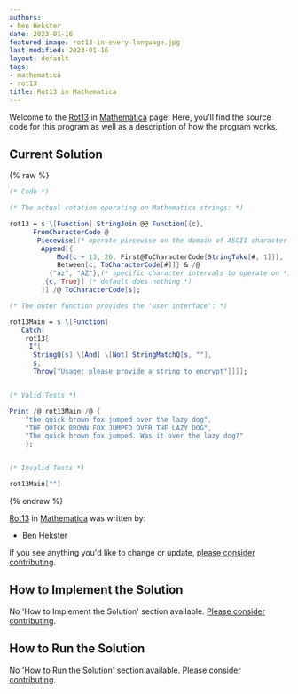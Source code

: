 ```yaml
---
authors:
- Ben Hekster
date: 2023-01-16
featured-image: rot13-in-every-language.jpg
last-modified: 2023-01-16
layout: default
tags:
- mathematica
- rot13
title: Rot13 in Mathematica
---
```


Welcome to the [Rot13](https://sampleprograms.io/projects/rot13) in [Mathematica](https://sampleprograms.io/languages/mathematica) page! Here, you'll find the source code for this program as well as a description of how the program works.

## Current Solution

{% raw %}

```mathematica
(* Code *)

(* The actual rotation operating on Mathematica strings: *)

rot13 = s \[Function] StringJoin @@ Function[{c},
      FromCharacterCode @
       Piecewise[(* operate piecewise on the domain of ASCII character codes *)
        Append[{
            Mod[c + 13, 26, First@ToCharacterCode[StringTake[#, 1]]],
            Between[c, ToCharacterCode[#]]} & /@
          {"az", "AZ"},(* specific character intervals to operate on *)
         {c, True}] (* default does nothing *)
        ]] /@ ToCharacterCode[s];

(* The outer function provides the 'user interface': *)

rot13Main = s \[Function]
   Catch[
    rot13[
     If[
      StringQ[s] \[And] \[Not] StringMatchQ[s, ""],
      s,
      Throw["Usage: please provide a string to encrypt"]]]];


(* Valid Tests *)

Print /@ rot13Main /@ {
    "the quick brown fox jumped over the lazy dog",
    "THE QUICK BROWN FOX JUMPED OVER THE LAZY DOG",
    "The quick brown fox jumped. Was it over the lazy dog?"
    };


(* Invalid Tests *)

rot13Main[""]
```

{% endraw %}

[Rot13](https://sampleprograms.io/projects/rot13) in [Mathematica](https://sampleprograms.io/languages/mathematica) was written by:

- Ben Hekster

If you see anything you'd like to change or update, [please consider contributing](https://github.com/TheRenegadeCoder/sample-programs).

## How to Implement the Solution

No 'How to Implement the Solution' section available. [Please consider contributing](https://github.com/TheRenegadeCoder/sample-programs-website).

## How to Run the Solution

No 'How to Run the Solution' section available. [Please consider contributing](https://github.com/TheRenegadeCoder/sample-programs-website).